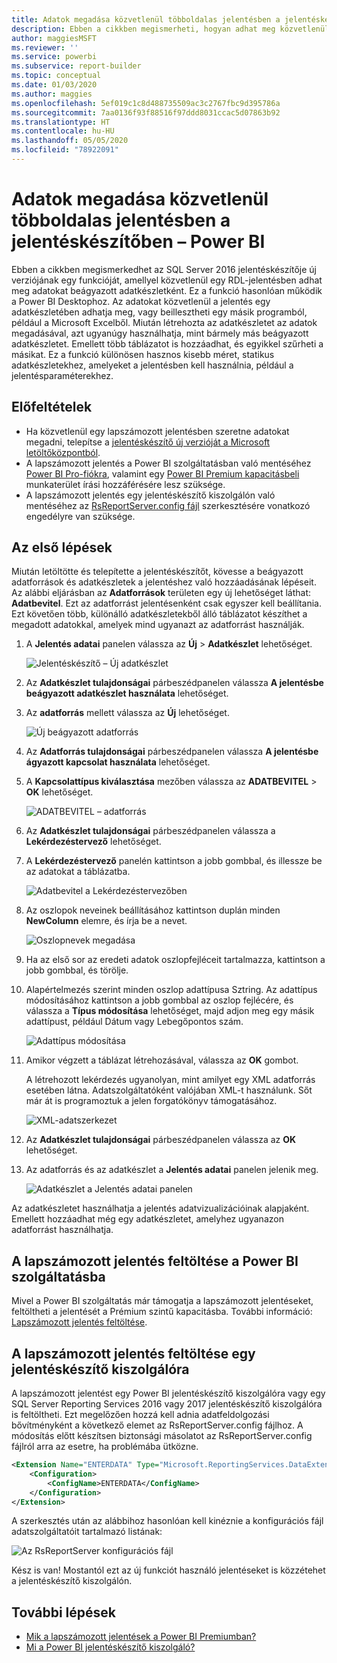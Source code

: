 ```yaml
---
title: Adatok megadása közvetlenül többoldalas jelentésben a jelentéskészítőben
description: Ebben a cikkben megismerheti, hogyan adhat meg közvetlenül adatokat egy jelentésben a jelentéskészítővel.
author: maggiesMSFT
ms.reviewer: ''
ms.service: powerbi
ms.subservice: report-builder
ms.topic: conceptual
ms.date: 01/03/2020
ms.author: maggies
ms.openlocfilehash: 5ef019c1c8d488735509ac3c2767fbc9d395786a
ms.sourcegitcommit: 7aa0136f93f88516f97ddd8031ccac5d07863b92
ms.translationtype: HT
ms.contentlocale: hu-HU
ms.lasthandoff: 05/05/2020
ms.locfileid: "78922091"
---
```

# <a name="enter-data-directly-in-a-paginated-report-in-report-builder---power-bi"></a>Adatok megadása közvetlenül többoldalas jelentésben a jelentéskészítőben – Power BI

Ebben a cikkben megismerkedhet az SQL Server 2016 jelentéskészítője új verziójának egy funkcióját, amellyel közvetlenül egy RDL-jelentésben adhat meg adatokat beágyazott adatkészletként.  Ez a funkció hasonlóan működik a Power BI Desktophoz. Az adatokat közvetlenül a jelentés egy adatkészletében adhatja meg, vagy beillesztheti egy másik programból, például a Microsoft Excelből. Miután létrehozta az adatkészletet az adatok megadásával, azt ugyanúgy használhatja, mint bármely más beágyazott adatkészletet. Emellett több táblázatot is hozzáadhat, és egyikkel szűrheti a másikat. Ez a funkció különösen hasznos kisebb méret, statikus adatkészletekhez, amelyeket a jelentésben kell használnia, például a jelentésparaméterekhez.
 
## <a name="prerequisites"></a>Előfeltételek

- Ha közvetlenül egy lapszámozott jelentésben szeretne adatokat megadni, telepítse a [jelentéskészítő új verzióját a Microsoft letöltőközpontból](https://www.microsoft.com/download/details.aspx?id=53613). 
- A lapszámozott jelentés a Power BI szolgáltatásban való mentéséhez [Power BI Pro-fiókra](../service-self-service-signup-for-power-bi.md), valamint egy [Power BI Premium kapacitásbeli](../service-premium-what-is.md) munkaterület írási hozzáférésére lesz szüksége.
- A lapszámozott jelentés egy jelentéskészítő kiszolgálón való mentéséhez az [RsReportServer.config fájl](#upload-the-paginated-report-to-a-report-server) szerkesztésére vonatkozó engedélyre van szüksége.

## <a name="get-started"></a>Az első lépések

Miután letöltötte és telepítette a jelentéskészítőt, kövesse a beágyazott adatforrások és adatkészletek a jelentéshez való hozzáadásának lépéseit. Az alábbi eljárásban az **Adatforrások** területen egy új lehetőséget láthat: **Adatbevitel**.  Ezt az adatforrást jelentésenként csak egyszer kell beállítania. Ezt követően több, különálló adatkészletekből álló táblázatot készíthet a megadott adatokkal, amelyek mind ugyanazt az adatforrást használják.

1. A **Jelentés adatai** panelen válassza az **Új** > **Adatkészlet** lehetőséget.

    ![Jelentéskészítő – Új adatkészlet](media/paginated-reports-enter-data/paginated-new-dataset.png)

1. Az **Adatkészlet tulajdonságai** párbeszédpanelen válassza **A jelentésbe beágyazott adatkészlet használata** lehetőséget.

1. Az **adatforrás** mellett válassza az **Új** lehetőséget.

    ![Új beágyazott adatforrás](media/paginated-reports-enter-data/paginated-new-data-source.png)

1. Az **Adatforrás tulajdonságai** párbeszédpanelen válassza **A jelentésbe ágyazott kapcsolat használata** lehetőséget.
2. A **Kapcsolattípus kiválasztása** mezőben válassza az **ADATBEVITEL** > **OK** lehetőséget.

    ![ADATBEVITEL – adatforrás](media/paginated-reports-enter-data/paginated-data-source-properties-enter-data.png)

1. Az **Adatkészlet tulajdonságai** párbeszédpanelen válassza a **Lekérdezéstervező** lehetőséget.
2. A **Lekérdezéstervező** panelén kattintson a jobb gombbal, és illessze be az adatokat a táblázatba.

    ![Adatbevitel a Lekérdezéstervezőben](media/paginated-reports-enter-data/paginated-enter-data.png)

1. Az oszlopok neveinek beállításához kattintson duplán minden **NewColumn** elemre, és írja be a nevet.

    ![Oszlopnevek megadása](media/paginated-reports-enter-data/paginated-column-name.png)

1. Ha az első sor az eredeti adatok oszlopfejléceit tartalmazza, kattintson a jobb gombbal, és törölje.
    
9. Alapértelmezés szerint minden oszlop adattípusa Sztring. Az adattípus módosításához kattintson a jobb gombbal az oszlop fejlécére, és válassza a **Típus módosítása** lehetőséget, majd adjon meg egy másik adattípust, például Dátum vagy Lebegőpontos szám.

    ![Adattípus módosítása](media/paginated-reports-enter-data/paginated-data-type.png)

1. Amikor végzett a táblázat létrehozásával, válassza az **OK** gombot.  

    A létrehozott lekérdezés ugyanolyan, mint amilyet egy XML adatforrás esetében látna. Adatszolgáltatóként valójában XML-t használunk.  Sőt már át is programoztuk a jelen forgatókönyv támogatásához.

    ![XML-adatszerkezet](media/paginated-reports-enter-data/paginated-xml-data.png)

12. Az **Adatkészlet tulajdonságai** párbeszédpanelen válassza az **OK** lehetőséget.

13. Az adatforrás és az adatkészlet a **Jelentés adatai** panelen jelenik meg.

    ![Adatkészlet a Jelentés adatai panelen](media/paginated-reports-enter-data/paginated-report-data-pane.png)

Az adatkészletet használhatja a jelentés adatvizualizációinak alapjaként. Emellett hozzáadhat még egy adatkészletet, amelyhez ugyanazon adatforrást használhatja.

## <a name="upload-the-paginated-report-to-the-power-bi-service"></a>A lapszámozott jelentés feltöltése a Power BI szolgáltatásba

Mivel a Power BI szolgáltatás már támogatja a lapszámozott jelentéseket, feltöltheti a jelentését a Prémium szintű kapacitásba. További információ: [Lapszámozott jelentés feltöltése](paginated-reports-save-to-power-bi-service.md).

## <a name="upload-the-paginated-report-to-a-report-server"></a>A lapszámozott jelentés feltöltése egy jelentéskészítő kiszolgálóra

A lapszámozott jelentést egy Power BI jelentéskészítő kiszolgálóra vagy egy SQL Server Reporting Services 2016 vagy 2017 jelentéskészítő kiszolgálóra is feltöltheti. Ezt megelőzően hozzá kell adnia adatfeldolgozási bővítményként a következő elemet az RsReportServer.config fájlhoz. A módosítás előtt készítsen biztonsági másolatot az RsReportServer.config fájlról arra az esetre, ha problémába ütközne.

```xml
<Extension Name="ENTERDATA" Type="Microsoft.ReportingServices.DataExtensions.XmlDPConnection,Microsoft.ReportingServices.DataExtensions">
    <Configuration>
        <ConfigName>ENTERDATA</ConfigName>
    </Configuration>
</Extension>
```

A szerkesztés után az alábbihoz hasonlóan kell kinéznie a konfigurációs fájl adatszolgáltatóit tartalmazó listának:

![Az RsReportServer konfigurációs fájl](media/paginated-reports-enter-data/paginated-rsreportserver-config-file.png)

Kész is van! Mostantól ezt az új funkciót használó jelentéseket is közzétehet a jelentéskészítő kiszolgálón.

## <a name="next-steps"></a>További lépések

- [Mik a lapszámozott jelentések a Power BI Premiumban?](paginated-reports-report-builder-power-bi.md)
- [Mi a Power BI jelentéskészítő kiszolgáló?](../report-server/get-started.md)
